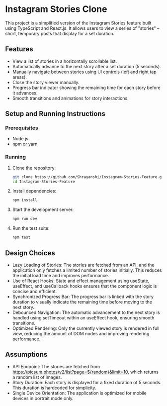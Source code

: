 # Instagram Stories Clone

This project is a simplified version of the Instagram Stories feature built using TypeScript and React.js. It allows users to view a series of "stories" – short, temporary posts that display for a set duration.

## Features

- View a list of stories in a horizontally scrollable list.
- Automatically advance to the next story after a set duration (5 seconds).
- Manually navigate between stories using UI controls (left and right tap areas).
- Close the story viewer manually.
- Progress bar indicator showing the remaining time for each story before it advances.
- Smooth transitions and animations for story interactions.

## Setup and Running Instructions

### Prerequisites

- Node.js 
- npm or yarn

### Running

1. Clone the repository:
   ```bash
   git clone https://github.com/Shrayanshi/Instagram-Stories-Feature.git
   cd Instagram-Stories-Feature

2. Install dependencies:
   ```bash
   npm install

4. Start the development server:
   ```bash
   npm run dev

6. Run the test suite:
   ```bash
   npm test

## Design Choices
- Lazy Loading of Stories: The stories are fetched from an API, and the application only fetches a limited number of stories initially. This reduces the initial load time and improves performance.
- Use of React Hooks: State and effect management using useState, useEffect, and useCallback hooks ensures that the component logic is concise and efficient.
- Synchronized Progress Bar: The progress bar is linked with the story duration to visually indicate the remaining time before moving to the next story.
- Debounced Navigation: The automatic advancement to the next story is handled using setTimeout within an useEffect hook, ensuring smooth transitions.
- Optimized Rendering: Only the currently viewed story is rendered in full view, reducing the amount of DOM nodes and improving rendering performance.

## Assumptions

- API Endpoint: The stories are fetched from https://picsum.photos/v2/list?page=${random}&limit=10, which returns a random list of images.
- Story Duration: Each story is displayed for a fixed duration of 5 seconds. This duration is hardcoded for simplicity.
- Single Device Orientation: The application is optimized for mobile devices in portrait mode only.
